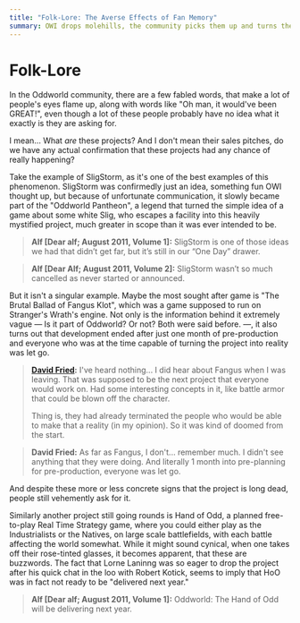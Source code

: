 ```yaml
---
title: "Folk-Lore: The Averse Effects of Fan Memory"
summary: OWI drops molehills, the community picks them up and turns them into mountains.
---
```


# Folk-Lore

In the Oddworld community, there are a few fabled words, that make a lot of
people's eyes flame up, along with words like "Oh man, it would've been GREAT!",
even though a lot of these people probably have no idea what it exactly is they
are asking for.

I mean... What *are* these projects? And I don't mean their sales pitches, do we
have any actual confirmation that these projects had any chance of really
happening?

Take the example of SligStorm, as it's one of the best examples of this
phenomenon. SligStorm was confirmedly just an idea, something fun OWI thought
up, but because of unfortunate communication, it slowly became part of the
"Oddworld Pantheon", a legend that turned the simple idea of a game about some
white Slig, who escapes a facility into this heavily mystified project, much
greater in scope than it was ever intended to be.

> **Alf [Dear alf; August 2011, Volume 1]:** SligStorm is one of those ideas we
> had that didn’t get far, but it’s still in our “One Day” drawer.

> **Alf [Dear Alf; August 2011, Volume 2]:** SligStorm wasn’t so much cancelled
> as never started or announced.

But it isn't a singular example. Maybe the most sought after game is "The Brutal
Ballad of Fangus Klot", which was a game supposed to run on Stranger's Wrath's
engine. Not only is the information behind it extremely vague — Is it part of
Oddworld? Or not? Both were said before. —, it also turns out that development
ended after just one month of pre-production and everyone who was at the time
capable of turning the project into reality was let go.

> **[David Fried](/swinterview):**
>I've heard nothing... I did hear about Fangus when I was leaving. That was
>supposed to be the next project that everyone would work on. Had some
>interesting concepts in it, like battle armor that could be blown off the
>character.
>
>Thing is, they had already terminated the people who would be able to make that
>a reality (in my opinion). So it was kind of doomed from the start.

> **David Fried:**
>As far as Fangus, I don't... remember much.  I didn't see anything that they were doing.  And literally 1 month into pre-planning for pre-production, everyone was let go.

And despite these more or less concrete signs that the project is long dead,
people still vehemently ask for it.

Similarly another project still going rounds is Hand of Odd, a planned
free-to-play Real Time Strategy game, where you could either play as the
Industrialists or the Natives, on large scale battlefields, with each battle
affecting the world somewhat. While it might sound cynical, when one takes off
their rose-tinted glasses, it becomes apparent, that these are buzzwords. The
fact that Lorne Laninng was so eager to drop the project after his quick chat in
the loo with Robert Kotick, seems to imply that HoO was in fact not ready to be
"delivered next year."

> **Alf [Dear alf; August 2011, Volume 1]:** Oddworld: The Hand of Odd will be
> delivering next year. 
